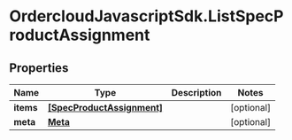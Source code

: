 # OrdercloudJavascriptSdk.ListSpecProductAssignment

## Properties
Name | Type | Description | Notes
------------ | ------------- | ------------- | -------------
**items** | [**[SpecProductAssignment]**](SpecProductAssignment.md) |  | [optional] 
**meta** | [**Meta**](Meta.md) |  | [optional] 


